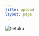 ```yaml
---
title: upload
layout: page
---
```


<img src="http://i2.tietuku.cn/674a895eaa333a88.png" alt ="tietuku" style ="cursor:pointer" onclick="tietuku_upload()"/><script language = "javascript" type = "text/javascript"  src="http://static.tietuku.cn/static/open/tietuku.jquery.min.js"></script><script language = "javascript" type = "text/javascript"  src="http://static.tietuku.cn/static/open/tietuku.dialog.js"></script><script>var jq=jQuery.noConflict();function tietuku_upload(){jq.dialog.showIframeDialog(850, '', '<iframe frameborder="0" width="824" height="460" marginheight="0" marginwidth="0"  src="http://static.tietuku.cn/upByPlugn?token=20d4a8b561cbe8d6417b06f0a7ceae6a4cabf20a:aDg3bTJqSjJXTm1NYWphS1diaU5hdXUzcGF3PQ==:eyJkZWFkbGluZSI6MTQ1ODY0ODI4OCwiYWN0aW9uIjoiZ2V0IiwidWlkIjoiNTQwMDY0IiwiYWlkIjoiMTIwMDM4MyJ9&ifr=1&"></iframe>');}var $=jQuery.noConflict();</script>
